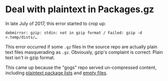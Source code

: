 ﻿
Deal with plaintext in Packages.gz
==================================

In late July of 2017, this error started to crop up:

```text
debmirror: gzip: stdin: not in gzip format / Failed: gzip -d <.temp/dists/…
```

This error occurred if some `.gz` files in the source repo are actually
plain text files masquerading as `.gz`.
Obviously, gzip's complaint is correct: Plain text isn't in gzip format.

This came up because the "gogs" repo served un-compressed content,
including [plaintext package lists][gogs-plain-list]
and [empty files][gogs-empty-list].

  [gogs-plain-list]: http://web.archive.org/web/20170728133446/https://deb.packager.io/gh/pkgr/gogs/dists/trusty/pkgr/binary-amd64/Packages.gz
  [gogs-empty-list]: http://web.archive.org/web/20170728225900/https://deb.packager.io/gh/pkgr/gogs/dists/trusty/pkgr/binary-i386/Packages.gz
